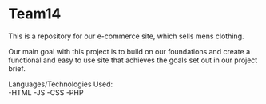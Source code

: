 # Team14

This is a repository for our e-commerce site, which sells mens clothing.

Our main goal with this project is to build on our foundations and create a functional and easy to use site that achieves the goals set out in our project brief.

Languages/Technologies Used:   
-HTML
-JS
-CSS
-PHP

